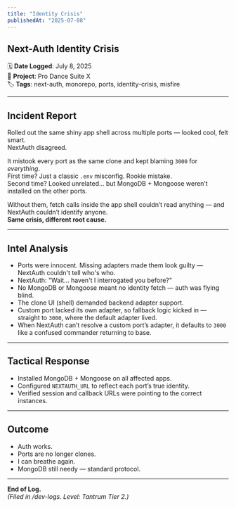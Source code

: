 ```yaml
---
title: "Identity Crisis"
publishedAt: "2025-07-08"
---
```


## Next-Auth Identity Crisis

🗓️ **Date Logged**: July 8, 2025  
🧠 **Project**: Pro Dance Suite X  
🏷️ **Tags**: next-auth, monorepo, ports, identity-crisis, misfire

---

## Incident Report

Rolled out the same shiny app shell across multiple ports — looked cool, felt smart.  
NextAuth disagreed.

It mistook every port as the same clone and kept blaming `3000` for _everything_.  
First time? Just a classic `.env` misconfig. Rookie mistake.  
Second time? Looked unrelated… but MongoDB + Mongoose weren’t installed on the other ports.

Without them, fetch calls inside the app shell couldn’t read anything — and NextAuth couldn’t identify anyone.  
**Same crisis, different root cause.**

---

## Intel Analysis

- Ports were innocent. Missing adapters made them look guilty — NextAuth couldn't tell who's who.
- NextAuth: "Wait... haven't I interrogated you before?"
- No MongoDB or Mongoose meant no identity fetch — auth was flying blind.
- The clone UI (shell) demanded backend adapter support.
- Custom port lacked its own adapter, so fallback logic kicked in — straight to `3000`, where the default adapter lived.
- When NextAuth can’t resolve a custom port’s adapter, it defaults to `3000` like a confused commander returning to base.

---

## Tactical Response

- Installed MongoDB + Mongoose on all affected apps.
- Configured `NEXTAUTH_URL` to reflect each port’s true identity.
- Verified session and callback URLs were pointing to the correct instances.

---

## Outcome

- Auth works.
- Ports are no longer clones.
- I can breathe again.
- MongoDB still needy — standard protocol.

---

**End of Log.**  
_(Filed in /dev-logs. Level: Tantrum Tier 2.)_
